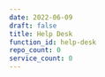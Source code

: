 ```yaml
---
date: 2022-06-09
draft: false
title: Help Desk
function_id: help-desk
repo_count: 0
service_count: 0
---
```



